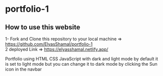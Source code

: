 # portfolio-1

## How to use this website  
1- Fork and Clone this repository to your local machine => https://github.com/ElyasShamal/portfolio-1  
2  deployed Link => https://elyasshamal.netlify.app/

Portfolio using HTML CSS JavaScript with dark and light mode by default it is set to light mode but you can change it  to dark mode by clicking the Sun icon in the navbar 
